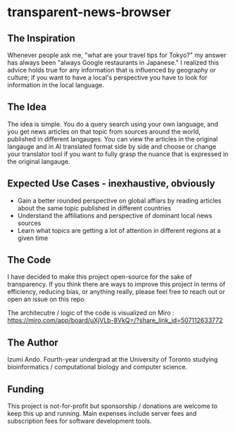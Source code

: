 # transparent-news-browser

## The Inspiration
Whenever people ask me, "what are your travel tips for Tokyo?" my answer has always been "always Google restaurants in Japanese." I realized this advice holds true for any information that is influenced by geography or culture; if you want to have a local's perspective you have to look for information in the local language. 

## The Idea
The idea is simple. You do a query search using your own language, and you get news articles on that topic from sources around the world, published in different langauges. You can view the articles in the original langauge and in AI translated format side by side and choose or change your translator tool if you want to fully grasp the nuance that is expressed in the original langauge. 

## Expected Use Cases - inexhaustive, obviously
- Gain a better rounded perspective on global affiars by reading articles about the same topic published in different countries
- Understand the affiliations and perspective of dominant local news sources
- Learn what topics are getting a lot of attention in different regions at a given time

## The Code
I have decided to make this project open-source for the sake of transparency. If you think there are ways to improve this project in terms of efficiency, reducing bias, or anything really, please feel free to reach out or open an issue on this repo.

The architecutre / logic of the code is visualized on Miro : https://miro.com/app/board/uXjVLb-8VkQ=/?share_link_id=507112633772

## The Author
Izumi Ando. Fourth-year undergrad at the University of Toronto studying bioinformatics / computational biology and computer science. 

## Funding
This project is not-for-profit but sponsorship / donations are welcome to keep this up and running. Main expenses include server fees and subscription fees for software development tools.